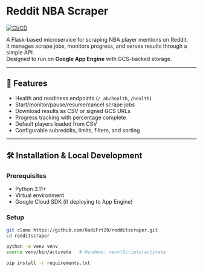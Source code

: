 # Reddit NBA Scraper

[![CI/CD](https://github.com/HadiFrt20/redditscraper/actions/workflows/ci.yml/badge.svg)](https://github.com/HadiFrt20/redditscraper/actions/workflows/ci.yml)

A Flask-based microservice for scraping NBA player mentions on Reddit.  
It manages scrape jobs, monitors progress, and serves results through a simple API.  
Designed to run on **Google App Engine** with GCS-backed storage.

---

## 🚀 Features
- Health and readiness endpoints (`/_ah/health`, `/health`)
- Start/monitor/pause/resume/cancel scrape jobs
- Download results as CSV or signed GCS URLs
- Progress tracking with percentage complete
- Default players loaded from CSV
- Configurable subreddits, limits, filters, and sorting

---

## 🛠️ Installation & Local Development

### Prerequisites
- Python 3.11+
- Virtual environment
- Google Cloud SDK (if deploying to App Engine)

### Setup
```bash
git clone https://github.com/HadiFrt20/redditscraper.git
cd redditscraper

python -m venv venv
source venv/bin/activate   # Windows: venv\Scripts\activate

pip install -r requirements.txt
